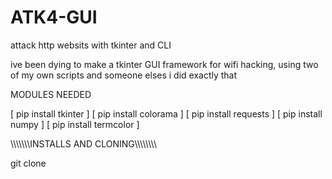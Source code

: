 # ATK4-GUI
attack http websits with tkinter and CLI

ive been dying to make a tkinter GUI framework for wifi hacking, using two of my own scripts and someone elses i did exactly that 

MODULES NEEDED 

[ pip install tkinter ]
[ pip install colorama ]
[ pip install requests ]
[ pip install numpy ]
[ pip install termcolor ]


\\\\\\\\\\\\\INSTALLS AND CLONING\\\\\\\\\\\\\\\\

git clone 
